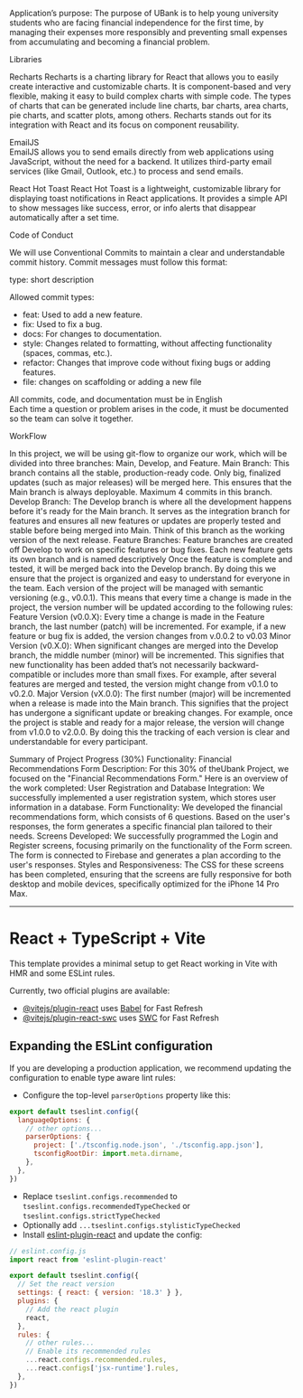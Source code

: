 Application’s purpose: The purpose of UBank is to help young university students who are facing financial independence for the first time, by managing their expenses more responsibly and preventing small expenses from accumulating and becoming a financial problem.

Libraries

Recharts
Recharts is a charting library for React that allows you to easily create interactive and customizable charts. It is component-based and very flexible, making it easy to build complex charts with simple code. The types of charts that can be generated include line charts, bar charts, area charts, pie charts, and scatter plots, among others. Recharts stands out for its integration with React and its focus on component reusability.

EmailJS  
EmailJS allows you to send emails directly from web applications using JavaScript, without the need for a backend. It utilizes third-party email services (like Gmail, Outlook, etc.) to process and send emails.

React Hot Toast 
React Hot Toast is a lightweight, customizable library for displaying toast notifications in React applications. It provides a simple API to show messages like success, error, or info alerts that disappear automatically after a set time.

Code of Conduct

We will use Conventional Commits to maintain a clear and understandable commit history. Commit messages must follow this format:


type: short description


Allowed commit types:
- feat: Used to add a new feature.
- fix: Used to fix a bug.
- docs: For changes to documentation.
- style: Changes related to formatting, without affecting functionality (spaces, commas, etc.).
- refactor: Changes that improve code without fixing bugs or adding features.
- file: changes on scaffolding or adding a new file

All commits, code, and documentation must be in English  
Each time a question or problem arises in the code, it must be documented so the team can solve it together.

WorkFlow

In this project, we will be using git-flow to organize our work, which will be divided into three branches: Main, Develop, and Feature.
Main Branch:
This branch contains all the stable, production-ready code.
Only big, finalized updates (such as major releases) will be merged here.
This ensures that the Main branch is always deployable.
Maximum 4 commits in this branch.
Develop Branch:
The Develop branch is where all the development happens before it's ready for the Main branch.
It serves as the integration branch for features and ensures all new features or updates are properly tested and stable before being merged into Main.
Think of this branch as the working version of the next release.
Feature Branches:
Feature branches are created off Develop to work on specific features or bug fixes.
Each new feature gets its own branch and is named descriptively 
Once the feature is complete and tested, it will be merged back into the Develop branch.
By doing this we ensure that the project is organized and easy to understand for everyone in the team.
Each version of the project will be managed with semantic versioning (e.g., v0.0.1). This means that every time a change is made in the project, the version number will be updated according to the following rules:
Feature Version (v0.0.X):
Every time a change is made in the Feature branch, the last number (patch) will be incremented.
For example, if a new feature or bug fix is added, the version changes from v.0.0.2 to v0.03
Minor Version (v0.X.0):
When significant changes are merged into the Develop branch, the middle number (minor) will be incremented.
This signifies that new functionality has been added that’s not necessarily backward-compatible or includes more than small fixes.
For example, after several features are merged and tested, the version might change from v0.1.0 to v0.2.0.
Major Version (vX.0.0):
The first number (major) will be incremented when a release is made into the Main branch. This signifies that the project has undergone a significant update or breaking changes.
For example, once the project is stable and ready for a major release, the version will change from v1.0.0 to v2.0.0.
By doing this the tracking of each version is clear and understandable for every participant. 


Summary of Project Progress (30%)
Functionality: Financial Recommendations Form
Description:
For this 30% of theUbank Project, we focused on the "Financial Recommendations Form." Here is an overview of the work completed:
User Registration and Database Integration: We successfully implemented a user registration system, which stores user information in a database.
Form Functionality: We developed the financial recommendations form, which consists of 6 questions. Based on the user's responses, the form generates a specific financial plan tailored to their needs.
Screens Developed: We successfully programmed the Login and Register screens, focusing primarily on the functionality of the Form screen. The form is connected to Firebase and generates a plan according to the user's responses.
Styles and Responsiveness: The CSS for these screens has been completed, ensuring that the screens are fully responsive for both desktop and mobile devices, specifically optimized for the iPhone 14 Pro Max.


------

# React + TypeScript + Vite

This template provides a minimal setup to get React working in Vite with HMR and some ESLint rules.

Currently, two official plugins are available:

- [@vitejs/plugin-react](https://github.com/vitejs/vite-plugin-react/blob/main/packages/plugin-react/README.md) uses [Babel](https://babeljs.io/) for Fast Refresh
- [@vitejs/plugin-react-swc](https://github.com/vitejs/vite-plugin-react-swc) uses [SWC](https://swc.rs/) for Fast Refresh

## Expanding the ESLint configuration

If you are developing a production application, we recommend updating the configuration to enable type aware lint rules:

- Configure the top-level `parserOptions` property like this:

```js
export default tseslint.config({
  languageOptions: {
    // other options...
    parserOptions: {
      project: ['./tsconfig.node.json', './tsconfig.app.json'],
      tsconfigRootDir: import.meta.dirname,
    },
  },
})
```

- Replace `tseslint.configs.recommended` to `tseslint.configs.recommendedTypeChecked` or `tseslint.configs.strictTypeChecked`
- Optionally add `...tseslint.configs.stylisticTypeChecked`
- Install [eslint-plugin-react](https://github.com/jsx-eslint/eslint-plugin-react) and update the config:

```js
// eslint.config.js
import react from 'eslint-plugin-react'

export default tseslint.config({
  // Set the react version
  settings: { react: { version: '18.3' } },
  plugins: {
    // Add the react plugin
    react,
  },
  rules: {
    // other rules...
    // Enable its recommended rules
    ...react.configs.recommended.rules,
    ...react.configs['jsx-runtime'].rules,
  },
})
```
